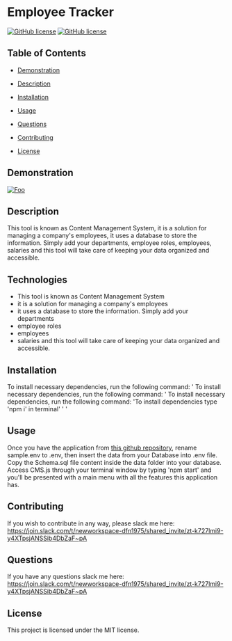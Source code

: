 
                
# Employee Tracker
[![GitHub license](https://img.shields.io/badge/license-MIT-blue.svg)](https://github.com/cristianmontenegrop/Employee-Tracker)
[![GitHub license](https://img.shields.io/badge/license-MIT-green.svg)](https://github.com/cristianmontenegrop/H12-Employee-Tracker)

## Table of Contents 

* [Demonstration](#Demonstration)
* [Description](#Description)
* [Installation](#installation)
* [Usage](#usage)
* [Questions](#questions)
* [Contributing](#contributing)


* [License](#license)

## Demonstration

[![Foo](employee-tracker.gif)](https://github.com/cristianmontenegrop/H12-Employee-Tracker) 

## Description

This tool is known as Content Management System, it is a solution for managing a company's employees, it uses a database to store the information. Simply add your departments, employee roles, employees, salaries and this tool will take care of keeping your data organized and accessible.

## Technologies

<ul><li>This tool is known as Content Management System</li><li> it is a solution for managing a company's employees</li><li> it uses a database to store the information. Simply add your departments</li><li> employee roles</li><li> employees</li><li> salaries and this tool will take care of keeping your data organized and accessible. </li></ul>
              
## Installation 
 To install necessary dependencies, run the following command: ' To install necessary dependencies, run the following command: ' To install necessary dependencies, run the following command: 'To install dependencies type 'npm i' in terminal' '    '                   

## Usage 
Once you have the application from [this github repository](https://github.com/cristianmontenegrop/H12-Employee-Tracker), rename sample.env to .env, then insert the data from your Database into .env file. Copy the Schema.sql file content inside the data folder into your database. Access CMS.js through your terminal window by typing 'npm start' and you'll be presented with a main menu with all the features this application has.

## Contributing 
If you wish to contribute in any way, please slack me here: https://join.slack.com/t/newworkspace-dfn1975/shared_invite/zt-k727lmi9-y4XTpsjANSSib4DbZaF~pA   

## Questions 
 If you have any questions slack me here: https://join.slack.com/t/newworkspace-dfn1975/shared_invite/zt-k727lmi9-y4XTpsjANSSib4DbZaF~pA

## License

This project is licensed under the MIT license.


                    
